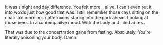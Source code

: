 It was a night and day difference.
You felt more... alive.
I can't even put it into words just how good that was.
I still remember those days sitting on the chair late mornings / afternoons staring into the park ahead. Looking at those trees. In a contemplative mood. With the body and mind at rest.

That was due to the concentration gains from fasting. Absolutely.
You're literally poisoning your body. Damn.

